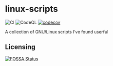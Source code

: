 # linux-scripts
![CI](https://github.com/AgenttiX/linux-scripts/workflows/CI/badge.svg)
![CodeQL](https://github.com/AgenttiX/linux-scripts/workflows/CodeQL/badge.svg)
[![codecov](https://codecov.io/gh/AgenttiX/linux-scripts/branch/master/graph/badge.svg?token=SUMWHTQJW8)](https://codecov.io/gh/AgenttiX/linux-scripts)

A collection of GNU/Linux scripts I've found userful

## Licensing
[![FOSSA Status](https://app.fossa.com/api/projects/custom%2B5825%2Fgit%40github.com%3AAgenttiX%2Flinux-scripts.git.svg?type=large)](https://app.fossa.com/projects/custom%2B5825%2Fgit%40github.com%3AAgenttiX%2Flinux-scripts.git?ref=badge_large)
